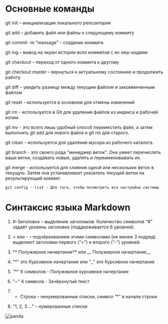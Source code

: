# **Основные команды**

git init – инициализация локального репозитория

git add – добавить файл или файлы к следующему коммиту

git commit -m “message” – создание коммита

git log – вывод на экран истории всех коммитов с их хеш-кодами

git checkout – переход от одного коммита к другому

git checkout master – вернуться к актуальному состоянию и продолжить работу

git diff – увидеть разницу между текущим файлом и закоммиченным файлом

git reset - используется в основном для отмены изменений

git rm - используется в Git для удаления файлов из индекса и рабочей копии.

git mv - это всего лишь удобный способ переместить файл, а затем выполнить git add для нового файла и git rm для старого.

git clean - используется для удаления мусора из рабочего каталога.

git branch - это своего рода "менеджер веток". Она умеет перечислять ваши ветки, создавать новые, удалять и переименовывать их.

git merge - используется для слияния одной или нескольких веток в текущую. Затем она устанавливает указатель текущей ветки на результирующий коммит.

```
git config --list - Для того, чтобы посмотреть все настройки системы
```

 # **Синтаксис языка Markdown**

1) #-Заголовок – выделение заголовков. Количество символов “#” задаёт уровень заголовка  (поддерживается 6 уровней).

2) = или - – подчёркиванием этими символами (не менее 3 подряд) выделяют заголовки  первого (“=”) и второго (“-”) уровней.

3) ** Полужирное начертание** или __ Полужирное начертание__

4) "*" это Курсивное начертание или "_" это Курсивное начертание

5) "*" 6 символов - Полужирное курсивное начертание 

6) "~" 4 символа - Зачёркнутый текст

7) * Строка – ненумерованные списки, символ  “*” в начале строки

8) "1, 2, 3 …" – нумерованные списки

![panda](https://www.belnovosti.by/sites/default/files/blogs/02-04-2018/21.jpg)
